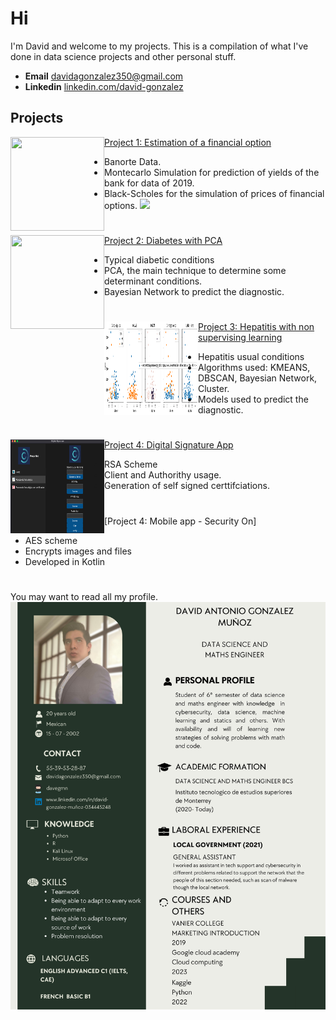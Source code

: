# Hi
I'm David and welcome to my projects. This is a compilation of what I've done in data science projects and other personal stuff. 

- **Email** [davidagonzalez350@gmail.com](davidagonzalez350@gmail.com)
- **Linkedin** [linkedin.com/david-gonzalez](www.linkedin.com/in/david-gonzalez-muñoz-034445248)

## Projects
<img align="left" width="150" height="150" src="https://github.com/davegmn/Project-Estimation-of-a-financial-option/blob/d01fc1e6316e6486ce3d5662e453d01977616387/Vol1.png"> [Project 1: Estimation of a financial option](https://github.com/davegmn/Project-Estimation-of-a-financial-option.git)
* Banorte Data.
* Montecarlo Simulation for prediction of yields of the bank for data of 2019. 
* Black-Scholes for the simulation of prices of financial options.
![](https://github.com/davegmn/Project-Estimation-of-a-financial-option/blob/d01fc1e6316e6486ce3d5662e453d01977616387/Vol1.png)


#
<img align="left" width="150" height="150" src=https://github.com/davegmn/Project-Diabetis_PCA/blob/47312ca6899e676661396ebd8a21bf1461270efc/Correlaciones.png> [Project 2: Diabetes with PCA](https://github.com/davegmn/Project-Diabetes_PCA.git)
* Typical diabetic conditions
* PCA, the main technique to determine some determinant conditions. 
* Bayesian Network to predict the diagnostic. 

#
<img align="left" width="150" height="150" src=https://github.com/davegmn/Project-Hepatitis-with-non-supervising-learning/blob/253e44443f7e783f4ac8d9596963d5eddd7ebf79/project%203.png> [Project 3: Hepatitis with non supervising learning](https://github.com/davegmn/Project-Hepatitis-with-non-supervising-learning.git)
* Hepatitis usual conditions
* Algorithms used: KMEANS, DBSCAN, Bayesian Network, Cluster.
* Models used to predict the diagnostic.

#
<img align="left" width="150" height="150" src=https://github.com/davegmn/Proyecto-Cripto/blob/3b672b4f461fb9967447e22e5171c40b8fb74f54/Screenshot%202023-06-16%20at%2021.46.20%20(2).png> [Project 4: Digital Signature App](https://github.com/davegmn/Proyecto-Cripto.git)
* RSA Scheme
* Client and Authorithy usage.
* Generation of self signed certtifciations.

#
[Project 4: Mobile app - Security On]
* AES scheme
* Encrypts images and files
* Developed in Kotlin


#
You may want to read all my profile.
<img align="center" src=https://github.com/davegmn/davegmn.github.io/blob/ab3047fce9c5e9ce718e287cfe286173bf853241/20%20an%CC%83os.png>

